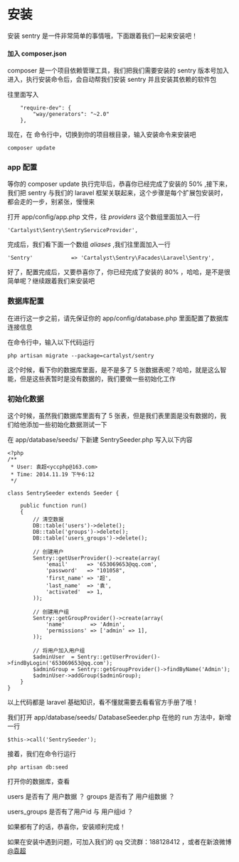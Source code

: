 # 安装

安装 sentry 是一件非常简单的事情哦，下面跟着我们一起来安装吧！


#### 加入 composer.json

composer 是一个项目依赖管理工具，我们把我们需要安装的 sentry 版本号加入进入，执行安装命令后，会自动帮我们安装 sentry 并且安装其依赖的软件包

往里面写入
```
	"require-dev": {
        "way/generators": "~2.0"
    },

```

现在，在 命令行中，切换到你的项目根目录，输入安装命令来安装吧

```
composer update
```



### app 配置


等你的 composer update 执行完毕后，恭喜你已经完成了安装的 50% ,接下来，我们把 sentry 与我们的 laravel 框架关联起来，这个步骤是每个扩展包安装时，都会走的一步，别紧张，慢慢来



打开 app/config/app.php 文件，往 *providers* 这个数组里面加入一行

```
'Cartalyst\Sentry\SentryServiceProvider',

```

完成后，我们看下面一个数组 *aliases* ,我们往里面加入一行

```
'Sentry'            => 'Cartalyst\Sentry\Facades\Laravel\Sentry',

```

好了，配置完成后，又要恭喜你了，你已经完成了安装的 80% ，哈哈，是不是很简单呢？继续跟着我们来安装吧


### 数据库配置

在进行这一步之前，请先保证你的 app/config/database.php 里面配置了数据库连接信息

在命令行中，输入以下代码运行

```
php artisan migrate --package=cartalyst/sentry

```

这个时候，看下你的数据库里面，是不是多了 5 张数据表呢？哈哈，就是这么智能，但是这些表暂时是没有数据的，我们要做一些初始化工作


### 初始化数据

这个时候，虽然我们数据库里面有了 5 张表，但是我们表里面是没有数据的，我们给他添加一些初始化数据测试一下

在 app/database/seeds/ 下新建 SentrySeeder.php 写入以下内容

```
<?php
/**
 * User: 袁超<yccphp@163.com>
 * Time: 2014.11.19 下午6:12
 */

class SentrySeeder extends Seeder {

    public function run()
    {
        // 清空数据
        DB::table('users')->delete();
        DB::table('groups')->delete();
        DB::table('users_groups')->delete();

        // 创建用户
        Sentry::getUserProvider()->create(array(
            'email'      => '653069653@qq.com',
            'password'   => "101058",
            'first_name' => '超',
            'last_name'  => '袁',
            'activated'  => 1,
        ));

        // 创建用户组
        Sentry::getGroupProvider()->create(array(
            'name'        => 'Admin',
            'permissions' => ['admin' => 1],
        ));

        // 将用户加入用户组
        $adminUser  = Sentry::getUserProvider()->findByLogin('653069653@qq.com');
        $adminGroup = Sentry::getGroupProvider()->findByName('Admin');
        $adminUser->addGroup($adminGroup);
    }
}

```


以上代码都是 laravel 基础知识，看不懂就需要去看看官方手册了哦！

我们打开 app/database/seeds/ DatabaseSeeder.php  在他的 run 方法中，新增一行

```
$this->call('SentrySeeder');

```

接着，我们在命令行运行 
```
php artisan db:seed
```


打开你的数据库，查看 

users 是否有了 用户数据 ？
groups 是否有了 用户组数据 ？

users_groups 是否有了用户id 与 用户组id  ？

如果都有了的话，恭喜你，安装顺利完成！

如果在安装中遇到问题，可加入我们的 qq 交流群：188128412 ，或者在新浪微博 [@袁超](http://weibo.com/28ex)








